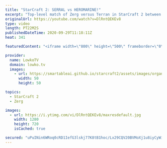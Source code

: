 ```yaml
---
title: "StarCraft 2: SERRAL vs HEROMARINE!"
excerpt: "Top-level match of Zerg versus Terran in StarCraft 2 between Serral and HeRoMaRinE.   Become a YouTube member: https://lowko.tv/join Support my work on Patreon: http://www.patreon.com/lowkotv  My second channel: http://lowko.tv/morelowko Lowko Merch: http://lowko.tv/merch  Be part of the community on"
originalUrl: https://youtube.com/watch?v=DlRntQEKEv8
type: video
length: PT22M2S
publishedDateTime: 2020-09-29T11:18:11Z
heat: 341

featuredContent: "<iframe width=\"800\" height=\"500\" frameborder=\"0\" src=\"https://www.youtube.com/embed/DlRntQEKEv8\" allow=\"accelerometer; autoplay; encrypted-media; gyroscope; picture-in-picture\" allowfullscreen></iframe>"

provider:
  name: LowkoTV
  domain: lowko.tv
  images:
    - url: https://smartableai.github.io/starcraft2/assets/images/organizations/lowko.tv-50x50.jpg
      width: 50
      height: 50

topics:
  - StarCraft 2
  - Zerg

images:
  - url: https://i.ytimg.com/vi/DlRntQEKEv8/maxresdefault.jpg
    width: 1280
    height: 720
    isCached: true

secured: "uPuINin6WRoq0cRD1IefG3lskj77K8tB1hoc/Lx29CQV20BVMoXj1u8iyCyWiYetGBcJrpJ4PZ6DywtLhKPtLyUDfsAfDVCXmC2CpcY6BO9wHcF9BV4Vm9nGzdoOWciIH/M/SzJ68aGCxnD4pBFr00VbF8TMZ8mdLBwDsdQNS9hbG1VQDlVE0IlRmxQiQJpcS7sM/A9/lTttiYcq+Y6yvcWC1ulR6U7AafyfbtdjJQKzdNwXXU4i2hObvNNFNYgNnziyp5Wnh8O69k9iGTWo7r1QpKgwzLLNuk0B8dsDiCvVSoAJ2uuND9/pbKn5pJO41YeItrHsgdBlv/DruGYJvieZlJMB6bYqKJCgHka5FLA8gLu8kT/IAGFcAQGZ0KezVSDl4fblp+CDqUGsFszIVQ==;xl0StgUmxj8sM9GfI8FzFA=="
---
```


